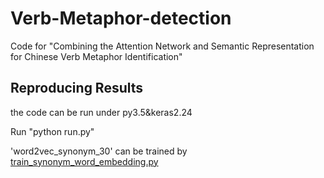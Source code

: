 # **Verb-Metaphor-detection**

Code for "Combining the Attention Network and Semantic Representation for Chinese Verb Metaphor Identification"

## Reproducing Results

the code can be run under py3.5&keras2.24

Run "python run.py"


'word2vec_synonym_30' can be trained by [train_synonym_word_embedding.py](https://github.com/Xikai-Liu/Verb-Metaphor-detection/blob/master/train_synonym_word_embedding.py)
